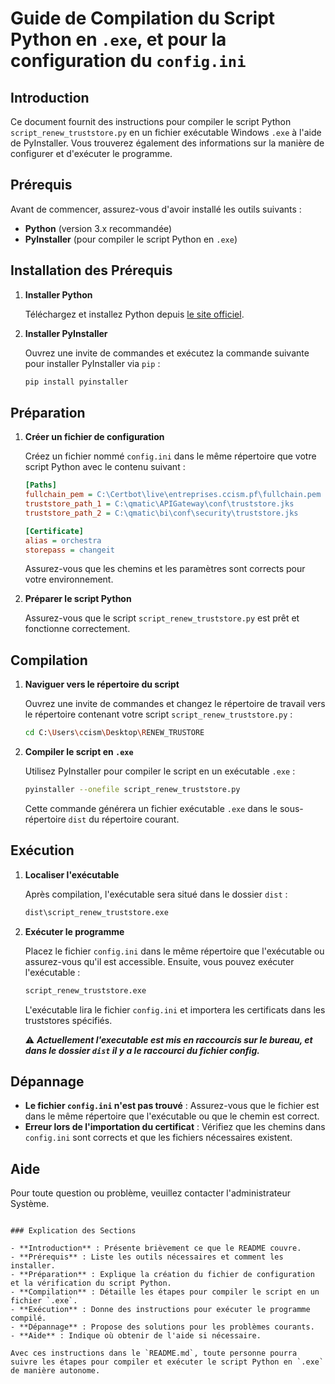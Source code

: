 # Guide de Compilation du Script Python en `.exe`, et pour la configuration du `config.ini`

## Introduction

Ce document fournit des instructions pour compiler le script Python `script_renew_truststore.py` en un fichier exécutable Windows `.exe` à l'aide de PyInstaller. Vous trouverez également des informations sur la manière de configurer et d'exécuter le programme.

## Prérequis

Avant de commencer, assurez-vous d'avoir installé les outils suivants :

- **Python** (version 3.x recommandée)
- **PyInstaller** (pour compiler le script Python en `.exe`)

## Installation des Prérequis

1. **Installer Python**

   Téléchargez et installez Python depuis [le site officiel](https://www.python.org/downloads/).

2. **Installer PyInstaller**

   Ouvrez une invite de commandes et exécutez la commande suivante pour installer PyInstaller via `pip` :

   ```bash
   pip install pyinstaller
   ```

## Préparation

1. **Créer un fichier de configuration**

   Créez un fichier nommé `config.ini` dans le même répertoire que votre script Python avec le contenu suivant :

   ```ini
   [Paths]
   fullchain_pem = C:\Certbot\live\entreprises.ccism.pf\fullchain.pem
   truststore_path_1 = C:\qmatic\APIGateway\conf\truststore.jks
   truststore_path_2 = C:\qmatic\bi\conf\security\truststore.jks

   [Certificate]
   alias = orchestra
   storepass = changeit
   ```

   Assurez-vous que les chemins et les paramètres sont corrects pour votre environnement.

2. **Préparer le script Python**

   Assurez-vous que le script `script_renew_truststore.py` est prêt et fonctionne correctement.

## Compilation

1. **Naviguer vers le répertoire du script**

   Ouvrez une invite de commandes et changez le répertoire de travail vers le répertoire contenant votre script `script_renew_truststore.py` :

   ```bash
   cd C:\Users\ccism\Desktop\RENEW_TRUSTORE
   ```

2. **Compiler le script en `.exe`**

   Utilisez PyInstaller pour compiler le script en un exécutable `.exe` :

   ```bash
   pyinstaller --onefile script_renew_truststore.py
   ```

   Cette commande générera un fichier exécutable `.exe` dans le sous-répertoire `dist` du répertoire courant.

## Exécution

1. **Localiser l'exécutable**

   Après compilation, l'exécutable sera situé dans le dossier `dist` :

   ```bash
   dist\script_renew_truststore.exe
   ```

2. **Exécuter le programme**

   Placez le fichier `config.ini` dans le même répertoire que l'exécutable ou assurez-vous qu'il est accessible. Ensuite, vous pouvez exécuter l'exécutable :

   ```bash
   script_renew_truststore.exe
   ```

   L'exécutable lira le fichier `config.ini` et importera les certificats dans les truststores spécifiés.

   ⚠️ __*Actuellement l'executable est mis en raccourcis sur le bureau, et dans le dossier `dist` il y a le raccourci du fichier config.*__

## Dépannage

- **Le fichier `config.ini` n'est pas trouvé** : Assurez-vous que le fichier est dans le même répertoire que l'exécutable ou que le chemin est correct.
- **Erreur lors de l'importation du certificat** : Vérifiez que les chemins dans `config.ini` sont corrects et que les fichiers nécessaires existent.

## Aide

Pour toute question ou problème, veuillez contacter l'administrateur Système.

```

### Explication des Sections

- **Introduction** : Présente brièvement ce que le README couvre.
- **Prérequis** : Liste les outils nécessaires et comment les installer.
- **Préparation** : Explique la création du fichier de configuration et la vérification du script Python.
- **Compilation** : Détaille les étapes pour compiler le script en un fichier `.exe`.
- **Exécution** : Donne des instructions pour exécuter le programme compilé.
- **Dépannage** : Propose des solutions pour les problèmes courants.
- **Aide** : Indique où obtenir de l'aide si nécessaire.

Avec ces instructions dans le `README.md`, toute personne pourra suivre les étapes pour compiler et exécuter le script Python en `.exe` de manière autonome.
